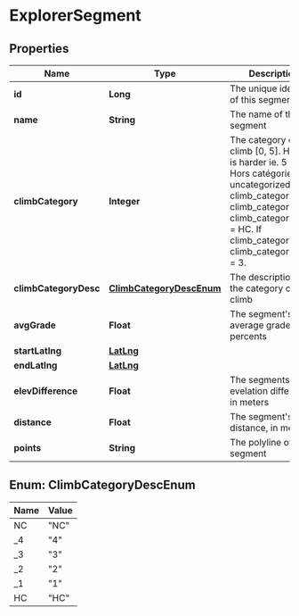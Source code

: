 # ExplorerSegment

## Properties
Name | Type | Description | Notes
------------ | ------------- | ------------- | -------------
**id** | **Long** | The unique identifier of this segment |  [optional]
**name** | **String** | The name of this segment |  [optional]
**climbCategory** | **Integer** | The category of the climb [0, 5]. Higher is harder ie. 5 is Hors catégorie, 0 is uncategorized in climb_category. If climb_category &#x3D; 5, climb_category_desc &#x3D; HC. If climb_category &#x3D; 2, climb_category_desc &#x3D; 3. |  [optional]
**climbCategoryDesc** | [**ClimbCategoryDescEnum**](#ClimbCategoryDescEnum) | The description for the category of the climb |  [optional]
**avgGrade** | **Float** | The segment&#x27;s average grade, in percents |  [optional]
**startLatlng** | [**LatLng**](LatLng.md) |  |  [optional]
**endLatlng** | [**LatLng**](LatLng.md) |  |  [optional]
**elevDifference** | **Float** | The segments&#x27;s evelation difference, in meters |  [optional]
**distance** | **Float** | The segment&#x27;s distance, in meters |  [optional]
**points** | **String** | The polyline of the segment |  [optional]

<a name="ClimbCategoryDescEnum"></a>
## Enum: ClimbCategoryDescEnum
Name | Value
---- | -----
NC | &quot;NC&quot;
_4 | &quot;4&quot;
_3 | &quot;3&quot;
_2 | &quot;2&quot;
_1 | &quot;1&quot;
HC | &quot;HC&quot;

